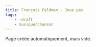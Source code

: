 ```yaml
---
title: François Feldman - Joue pas
tags:
    - -draft
    - musique/chanson
---
```


Page créée automatiquement, mais vide.
